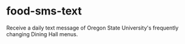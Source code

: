 # food-sms-text
Receive a daily text message of Oregon State University's frequently changing Dining Hall menus.